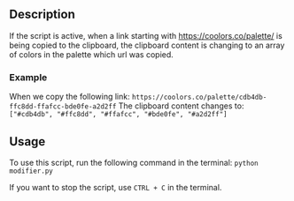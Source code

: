 ## Description
If the script is active, when a link starting with https://coolors.co/palette/ is being copied to the clipboard, the clipboard content is changing to an array of colors in the palette which url was copied.
### Example
When we copy the following link:
```https://coolors.co/palette/cdb4db-ffc8dd-ffafcc-bde0fe-a2d2ff```
The clipboard content changes to:
```["#cdb4db", "#ffc8dd", "#ffafcc", "#bde0fe", "#a2d2ff"]```

## Usage
To use this script, run the following command in the terminal:
```python modifier.py```

If you want to stop the script, use `CTRL + C` in the terminal.